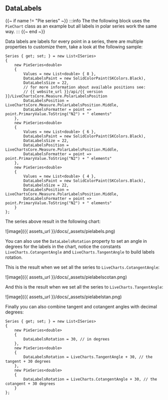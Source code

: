 ## DataLabels

{{~ if name != "Pie series" ~}}
:::info
The the following block uses the `PieChart` class as an example but all labels in polar series work the same way.
:::
{{~ end ~}}

Data labels are labels for every point in a series, there are multiple properties to customize them, take a look at the 
following sample:

<pre><code>Series { get; set; } = new List&lt;ISeries>
{
    new PieSeries&lt;double>
    {
        Values = new List&lt;double> { 8 },
        DataLabelsPaint = new SolidColorPaint(SKColors.Black),
        DataLabelsSize = 22,
        // for more information about available positions see:
        // {{ website_url }}/api/{{ version }}/LiveChartsCore.Measure.PolarLabelsPosition
        DataLabelsPosition = LiveChartsCore.Measure.PolarLabelsPosition.Middle,
        DataLabelsFormatter = point => point.PrimaryValue.ToString("N2") + " elements"
    },
    new PieSeries&lt;double>
    {
        Values = new List&lt;double> { 6 },
        DataLabelsPaint = new SolidColorPaint(SKColors.Black),
        DataLabelsSize = 22,
        DataLabelsPosition = LiveChartsCore.Measure.PolarLabelsPosition.Middle,
        DataLabelsFormatter = point => point.PrimaryValue.ToString("N2") + " elements"
    },
    new PieSeries&lt;double>
    {
        Values = new List&lt;double> { 4 },
        DataLabelsPaint = new SolidColorPaint(SKColors.Black),
        DataLabelsSize = 22,
        DataLabelsPosition = LiveChartsCore.Measure.PolarLabelsPosition.Middle,
        DataLabelsFormatter = point => point.PrimaryValue.ToString("N2") + " elements"
    }
};</code></pre>

The series above result in the following chart:

![image]({{ assets_url }}/docs/_assets/pielabels.png)

You can also use the `DataLabelsRotation` property to set an angle in degrees for the labels in the chart,
notice the constants `LiveCharts.CotangentAngle` and `LiveCharts.TangentAngle` to build labels rotation.

This is the result when we set all the series to `LiveCharts.CotangentAngle`:

![image]({{ assets_url }}/docs/_assets/pielabelscotan.png)

And this is the result when we set all the series to `LiveCharts.TangentAngle`:

![image]({{ assets_url }}/docs/_assets/pielabelstan.png)

Finally you can also combine tangent and cotangent angles with decimal degrees:

<pre><code>Series { get; set; } = new List&lt;ISeries>
{
    new PieSeries&lt;double>
    {
        DataLabelsRotation = 30, // in degrees
    },
    new PieSeries&lt;double>
    {
        DataLabelsRotation = LiveCharts.TangentAngle + 30, // the tangent + 30 degrees
    },
    new PieSeries&lt;double>
    {
        DataLabelsRotation = LiveCharts.CotangentAngle + 30, // the cotangent + 30 degrees
    }
};</code></pre>